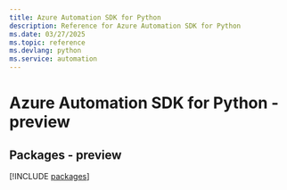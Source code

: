 ```yaml
---
title: Azure Automation SDK for Python
description: Reference for Azure Automation SDK for Python
ms.date: 03/27/2025
ms.topic: reference
ms.devlang: python
ms.service: automation
---
```

# Azure Automation SDK for Python - preview
## Packages - preview
[!INCLUDE [packages](automation-index.md)]